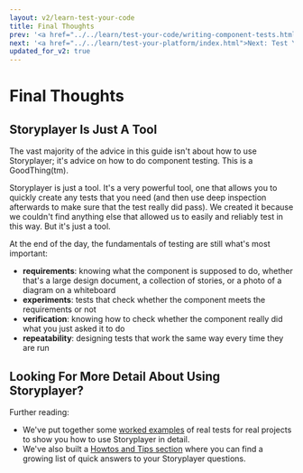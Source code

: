 ```yaml
---
layout: v2/learn-test-your-code
title: Final Thoughts
prev: '<a href="../../learn/test-your-code/writing-component-tests.html">Prev: Writing Component Tests</a>'
next: '<a href="../../learn/test-your-platform/index.html">Next: Test Your Platform</a>'
updated_for_v2: true
---
```

# Final Thoughts

## Storyplayer Is Just A Tool

The vast majority of the advice in this guide isn't about how to use Storyplayer; it's advice on how to do component testing. This is a GoodThing(tm).

Storyplayer is just a tool. It's a very powerful tool, one that allows you to quickly create any tests that you need (and then use deep inspection afterwards to make sure that the test really did pass). We created it because we couldn't find anything else that allowed us to easily and reliably test in this way. But it's just a tool.

At the end of the day, the fundamentals of testing are still what's most important:

* __requirements__: knowing what the component is supposed to do, whether that's a large design document, a collection of stories, or a photo of a diagram on a whiteboard
* __experiments__: tests that check whether the component meets the requirements or not
* __verification__: knowing how to check whether the component really did what you just asked it to do
* __repeatability__: designing tests that work the same way every time they are run

## Looking For More Detail About Using Storyplayer?

Further reading:

* We've put together some [worked examples](../worked-examples/index.html) of real tests for real projects to show you how to use Storyplayer in detail.
* We've also built a [Howtos and Tips section](../../tips/index.html) where you can find a growing list of quick answers to your Storyplayer questions.